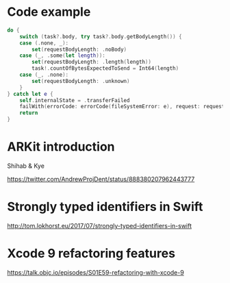 # Code example

```swift
do {
    switch (task?.body, try task?.body.getBodyLength()) {
    case (.none, _):
        set(requestBodyLength: .noBody)
    case (_, .some(let length)):
        set(requestBodyLength: .length(length))
        task!.countOfBytesExpectedToSend = Int64(length)
    case (_, .none):
        set(requestBodyLength: .unknown)
    }
} catch let e {
    self.internalState = .transferFailed
    failWith(errorCode: errorCode(fileSystemError: e), request: request)
    return
}
```

# ARKit introduction

Shihab & Kye

https://twitter.com/AndrewProjDent/status/888380207962443777

# Strongly typed identifiers in Swift

http://tom.lokhorst.eu/2017/07/strongly-typed-identifiers-in-swift

# Xcode 9 refactoring features

https://talk.objc.io/episodes/S01E59-refactoring-with-xcode-9
